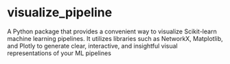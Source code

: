 # visualize_pipeline
A Python package that provides a convenient way to visualize Scikit-learn machine learning pipelines. It utilizes libraries such as NetworkX, Matplotlib, and Plotly to generate clear, interactive, and insightful visual representations of your ML pipelines
